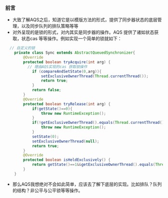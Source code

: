 ### 前言

* 大致了解AQS之后，知道它是以模版方法的形式，提供了同步器状态的底层管理，以及同步队列的排队策略等等
* 对外呈现的是锁的形式，对内其实是同步器的操作。AQS 提供了诸如状态获取，状态cas 等等操作。例如实现一个简单的锁就如下：

```java
  // 自定义的锁
    private class Sync extends AbstractQueuedSynchronizer{
        @Override
        protected boolean tryAcquire(int arg) {
          // 理由AQS实现的cas 获取锁操作 
            if (compareAndSetState(0,arg)){
                setExclusiveOwnerThread(Thread.currentThread());
                return true;
            }
            return false;
        }
        @Override
        protected boolean tryRelease(int arg) {
            if(getState()==0){
                throw new RuntimeException();
            }
            if(!getExclusiveOwnerThread().equals(Thread.currentThread())){
                throw new RuntimeException();
            }
            setState(0);
            setExclusiveOwnerThread(null);
            return true;
        }
        @Override
        protected boolean isHeldExclusively() {
            return getState()==1&&getExclusiveOwnerThread().equals(Thread.currentThread());
        }
    }
```

* 那么AQS我想绝对不会如此简单，应该去了解下底层的实现。比如排队？队列的结构？非公平与公平锁等等操作。